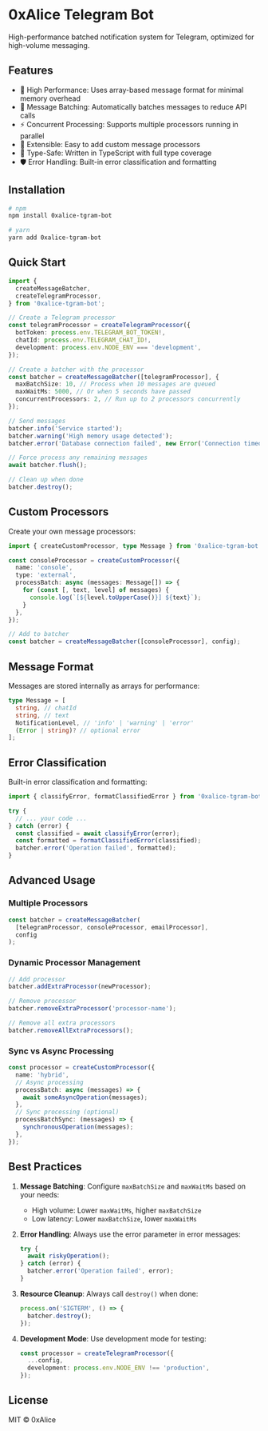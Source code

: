 # 0xAlice Telegram Bot

High-performance batched notification system for Telegram, optimized for high-volume messaging.

## Features

- 🚀 High Performance: Uses array-based message format for minimal memory overhead
- 🔄 Message Batching: Automatically batches messages to reduce API calls
- ⚡ Concurrent Processing: Supports multiple processors running in parallel
- 🔌 Extensible: Easy to add custom message processors
- 🎯 Type-Safe: Written in TypeScript with full type coverage
- 🛡️ Error Handling: Built-in error classification and formatting

## Installation

```bash
# npm
npm install 0xalice-tgram-bot

# yarn
yarn add 0xalice-tgram-bot
```

## Quick Start

```typescript
import {
  createMessageBatcher,
  createTelegramProcessor,
} from '0xalice-tgram-bot';

// Create a Telegram processor
const telegramProcessor = createTelegramProcessor({
  botToken: process.env.TELEGRAM_BOT_TOKEN!,
  chatId: process.env.TELEGRAM_CHAT_ID!,
  development: process.env.NODE_ENV === 'development',
});

// Create a batcher with the processor
const batcher = createMessageBatcher([telegramProcessor], {
  maxBatchSize: 10, // Process when 10 messages are queued
  maxWaitMs: 5000, // Or when 5 seconds have passed
  concurrentProcessors: 2, // Run up to 2 processors concurrently
});

// Send messages
batcher.info('Service started');
batcher.warning('High memory usage detected');
batcher.error('Database connection failed', new Error('Connection timeout'));

// Force process any remaining messages
await batcher.flush();

// Clean up when done
batcher.destroy();
```

## Custom Processors

Create your own message processors:

```typescript
import { createCustomProcessor, type Message } from '0xalice-tgram-bot';

const consoleProcessor = createCustomProcessor({
  name: 'console',
  type: 'external',
  processBatch: async (messages: Message[]) => {
    for (const [, text, level] of messages) {
      console.log(`[${level.toUpperCase()}] ${text}`);
    }
  },
});

// Add to batcher
const batcher = createMessageBatcher([consoleProcessor], config);
```

## Message Format

Messages are stored internally as arrays for performance:

```typescript
type Message = [
  string, // chatId
  string, // text
  NotificationLevel, // 'info' | 'warning' | 'error'
  (Error | string)? // optional error
];
```

## Error Classification

Built-in error classification and formatting:

```typescript
import { classifyError, formatClassifiedError } from '0xalice-tgram-bot';

try {
  // ... your code ...
} catch (error) {
  const classified = await classifyError(error);
  const formatted = formatClassifiedError(classified);
  batcher.error('Operation failed', formatted);
}
```

## Advanced Usage

### Multiple Processors

```typescript
const batcher = createMessageBatcher(
  [telegramProcessor, consoleProcessor, emailProcessor],
  config
);
```

### Dynamic Processor Management

```typescript
// Add processor
batcher.addExtraProcessor(newProcessor);

// Remove processor
batcher.removeExtraProcessor('processor-name');

// Remove all extra processors
batcher.removeAllExtraProcessors();
```

### Sync vs Async Processing

```typescript
const processor = createCustomProcessor({
  name: 'hybrid',
  // Async processing
  processBatch: async (messages) => {
    await someAsyncOperation(messages);
  },
  // Sync processing (optional)
  processBatchSync: (messages) => {
    synchronousOperation(messages);
  },
});
```

## Best Practices

1. **Message Batching**: Configure `maxBatchSize` and `maxWaitMs` based on your needs:

   - High volume: Lower `maxWaitMs`, higher `maxBatchSize`
   - Low latency: Lower `maxBatchSize`, lower `maxWaitMs`

2. **Error Handling**: Always use the error parameter in error messages:

   ```typescript
   try {
     await riskyOperation();
   } catch (error) {
     batcher.error('Operation failed', error);
   }
   ```

3. **Resource Cleanup**: Always call `destroy()` when done:

   ```typescript
   process.on('SIGTERM', () => {
     batcher.destroy();
   });
   ```

4. **Development Mode**: Use development mode for testing:
   ```typescript
   const processor = createTelegramProcessor({
     ...config,
     development: process.env.NODE_ENV !== 'production',
   });
   ```

## License

MIT © 0xAlice
